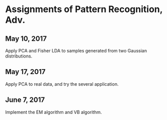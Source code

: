 # Assignments of Pattern Recognition, Adv.

## May 10, 2017

Apply PCA and Fisher LDA to samples generated from two Gaussian distributions.

## May 17, 2017

Apply PCA to real data, and try the several application.

## June 7, 2017

Implement the EM algorithm and VB algorithm.
